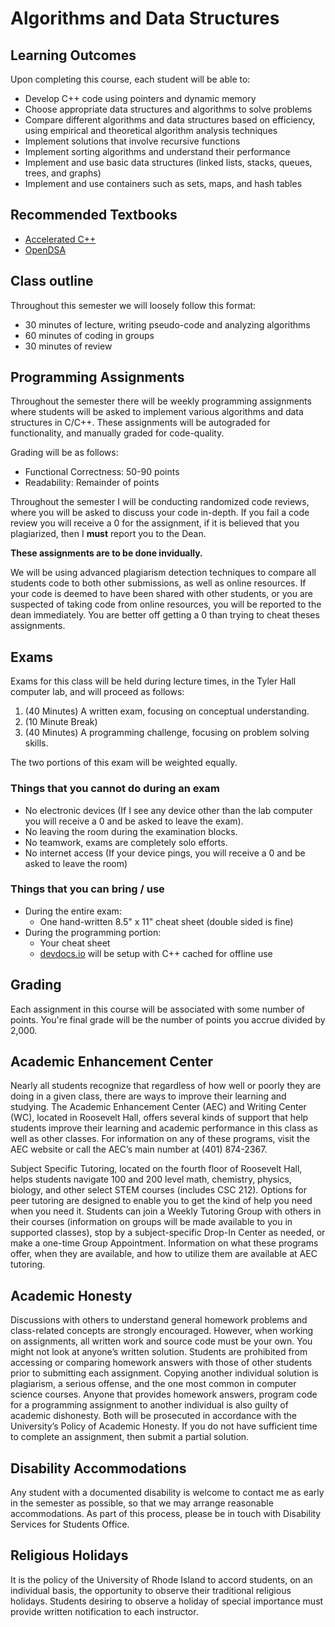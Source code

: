# Algorithms and Data Structures

## Learning Outcomes

Upon completing this course, each student will be able to:

- Develop C++ code using pointers and dynamic memory
- Choose appropriate data structures and algorithms to solve problems
- Compare different algorithms and data structures based on efficiency, using empirical and theoretical algorithm analysis techniques
- Implement solutions that involve recursive functions
- Implement sorting algorithms and understand their performance
- Implement and use basic data structures (linked lists, stacks, queues, trees, and graphs)
- Implement and use containers such as sets, maps, and hash tables

## Recommended Textbooks

- [Accelerated C++](https://www.amazon.com/Accelerated-C-Practical-Programming-Example/dp/020170353X)
- [OpenDSA](https://opendsa-server.cs.vt.edu/ODSA/Books/Everything/html/index.html)

## Class outline

Throughout this semester we will loosely follow this format:

- 30 minutes of lecture, writing pseudo-code and analyzing algorithms
- 60 minutes of coding in groups
- 30 minutes of review

## Programming Assignments

Throughout the semester there will be weekly programming assignments where students will be asked to implement various algorithms and data structures in C/C++.
These assignments will be autograded for functionality, and manually graded for code-quality.

Grading will be as follows:

- Functional Correctness: 50-90 points
- Readability: Remainder of points

Throughout the semester I will be conducting randomized code reviews, where you will be asked to discuss your code in-depth.
If you fail a code review you will receive a 0 for the assignment, if it is believed that you plagiarized, then I **must** report you to the Dean.

**These assignments are to be done invidually.**

We will be using advanced plagiarism detection techniques to compare all students code to both other submissions, as well as online resources.
If your code is deemed to have been shared with other students, or you are suspected of taking code from online resources, you will be reported to the dean immediately.
You are better off getting a 0 than trying to cheat theses assignments.

## Exams

Exams for this class will be held during lecture times, in the Tyler Hall computer lab, and will proceed as follows:

1. (40 Minutes) A written exam, focusing on conceptual understanding.
2. (10 Minute Break)
3. (40 Minutes) A programming challenge, focusing on problem solving skills.

The two portions of this exam will be weighted equally.

### Things that you cannot do during an exam

- No electronic devices (If I see any device other than the lab computer you will receive a 0 and be asked to leave the exam).
- No leaving the room during the examination blocks.
- No teamwork, exams are completely solo efforts.
- No internet access (If your device pings, you will receive a 0 and be asked to leave the room)

### Things that you can bring / use

- During the entire exam:
  - One hand-written 8.5" x 11" cheat sheet (double sided is fine)
- During the programming portion:
  - Your cheat sheet
  - [devdocs.io](devdocs.io) will be setup with C++ cached for offline use

## Grading

Each assignment in this course will be associated with some number of points.
You're final grade will be the number of points you accrue divided by 2,000.

## Academic Enhancement Center

Nearly all students recognize that regardless of how well or poorly they are doing in a given class, there are ways to improve their learning and studying. The Academic Enhancement Center (AEC) and Writing Center (WC), located in Roosevelt Hall, offers several kinds of support that help students improve their learning and academic performance in this class as well as other classes. For information on any of these programs, visit the AEC website or call the AEC’s main number at (401) 874-2367.

Subject Specific Tutoring, located on the fourth floor of Roosevelt Hall, helps students navigate 100 and 200 level math, chemistry, physics, biology, and other select STEM courses (includes CSC 212). Options for peer tutoring are designed to enable you to get the kind of help you need when you need it. Students can join a Weekly Tutoring Group with others in their courses (information on groups will be made available to you in supported classes), stop by a subject-specific Drop-In Center as needed, or make a one-time Group Appointment. Information on what these programs offer, when they are available, and how to utilize them are available at AEC tutoring.

## Academic Honesty

Discussions with others to understand general homework problems and class-related concepts are strongly encouraged. However, when working on assignments, all written work and source code must be your own. You might not look at anyone’s written solution. Students are prohibited from accessing or comparing homework answers with those of other students prior to submitting each assignment. Copying another individual solution is plagiarism, a serious offense, and the one most common in computer science courses. Anyone that provides homework answers, program code for a programming assignment to another individual is also guilty of academic dishonesty. Both will be prosecuted in accordance with the University’s Policy of Academic Honesty. If you do not have sufficient time to complete an assignment, then submit a partial solution.

## Disability Accommodations

Any student with a documented disability is welcome to contact me as early in the semester as possible, so that we may arrange reasonable accommodations. As part of this process, please be in touch with Disability Services for Students Office.

## Religious Holidays

It is the policy of the University of Rhode Island to accord students, on an individual basis, the opportunity to observe their traditional religious holidays. Students desiring to observe a holiday of special importance must provide written notification to each instructor.